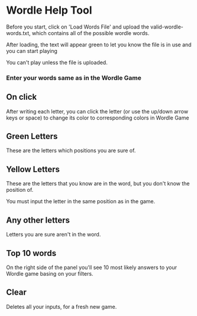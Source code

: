 # Wordle Help Tool

Before you start, click on 'Load Words File' and upload the valid-wordle-words.txt, which contains all of the possible wordle words.

After loading, the text will appear green to let you know the file is in use and you can start playing

You can't play unless the file is uploaded.

### Enter your words same as in the Wordle Game

## On click

After writing each letter, you can click the letter (or use the up/down arrow keys or space) to change its color to corresponding colors in Wordle Game

## Green Letters

These are the letters which positions you are sure of.

## Yellow Letters

These are the letters that you know are in the word, but you don't know the position of.

You must input the letter in the same position as in the game.

## Any other letters

Letters you are sure aren't in the word.

## Top 10 words

On the right side of the panel you'll see 10 most likely answers to your Wordle game basing on your filters.

## Clear

Deletes all your inputs, for a fresh new game.
